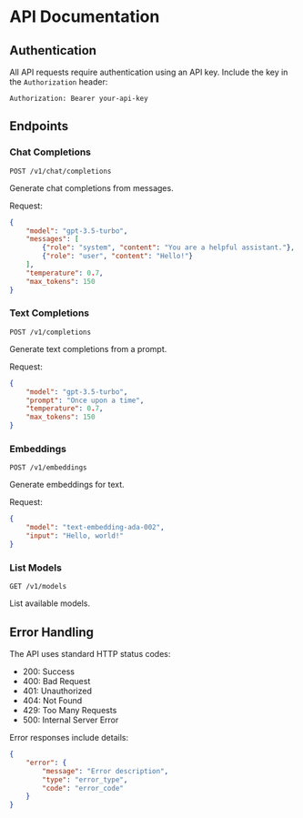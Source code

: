 # API Documentation

## Authentication

All API requests require authentication using an API key. Include the key in the `Authorization` header:

```
Authorization: Bearer your-api-key
```

## Endpoints

### Chat Completions
`POST /v1/chat/completions`

Generate chat completions from messages.

Request:
```json
{
    "model": "gpt-3.5-turbo",
    "messages": [
        {"role": "system", "content": "You are a helpful assistant."},
        {"role": "user", "content": "Hello!"}
    ],
    "temperature": 0.7,
    "max_tokens": 150
}
```

### Text Completions
`POST /v1/completions`

Generate text completions from a prompt.

Request:
```json
{
    "model": "gpt-3.5-turbo",
    "prompt": "Once upon a time",
    "temperature": 0.7,
    "max_tokens": 150
}
```

### Embeddings
`POST /v1/embeddings`

Generate embeddings for text.

Request:
```json
{
    "model": "text-embedding-ada-002",
    "input": "Hello, world!"
}
```

### List Models
`GET /v1/models`

List available models.

## Error Handling

The API uses standard HTTP status codes:

- 200: Success
- 400: Bad Request
- 401: Unauthorized
- 404: Not Found
- 429: Too Many Requests
- 500: Internal Server Error

Error responses include details:

```json
{
    "error": {
        "message": "Error description",
        "type": "error_type",
        "code": "error_code"
    }
}
```
